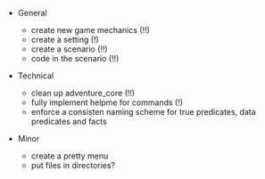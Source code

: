 * General
  * create new game mechanics (!!)
  * create a setting (!)
  * create a scenario (!!)
  * code in the scenario (!!)

* Technical
  * clean up adventure_core (!!)
  * fully implement helpme for commands (!)
  * enforce a consisten naming scheme for true predicates, data predicates and facts

* Minor
  * create a pretty menu
  * put files in directories?

